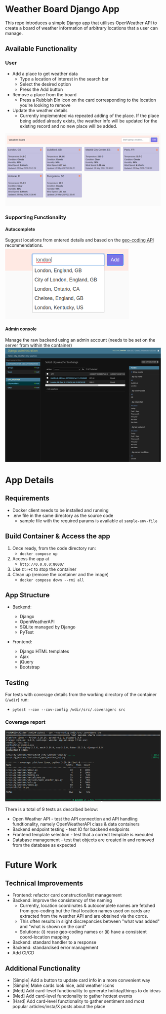 # Weather Board Django App

This repo introduces a simple Django app that utilises OpenWeather API to create a board of weather information of arbitrary locations that a user can manage.

## Available Functionality
### User
- Add a place to get weather data
    - Type a location of interest in the search bar
    - Select the desired option
    - Press the Add button
- Remove a place from the board
    - Press a Rubbish Bin icon on the card corresponding to the location you're looking to remove
- Update the weather details
    - Currently implemented via repeated adding of the place. If the place being added already exists, the weather info will be updated for the existing record and no new place will be added.

![alt text](readme_images/app-index.png)

### Supporting Functionality
#### Autocomplete 
Suggest locations from entered details and based on the [geo-coding API](https://openweathermap.org/api/geocoding-api) recommendations.
![alt text](readme_images/autocomplete.png)
#### Admin console 
Manage the raw backend using an admin account (needs to be set on the server from within the container)
![alt text](readme_images/app-admin.png)

# App Details

## Requirements
- Docker client needs to be installed and running
- .env file in the same directory as the source code
   - sample file with the required params is available at `sample-env-file`

## Build Container & Access the app

1. Once ready, from the code directory run: 
    * `docker compose up`
2. Access the app at 
    * `http://0.0.0.0:8000/`
3. Use `Ctr+C` to stop the container
4. Clean up (remove the container and the image)
   * `docker compose down --rmi all` 

## App Structure
- Backend:
    - Django
    - OpenWeatherAPI
    - SQLite managed by Django
    - PyTest

- Frontend:
    - Django HTML templates
    - Ajax
    - jQuery
    - Bootstrap

## Testing
For tests with coverage details from the working directory of the container (`/wdir`) run:
* `pytest --cov --cov-config /wdir/src/.coveragerc src`

### Coverage report
![alt text](readme_images/coverage.png)

There is a total of 9 tests as described below:
- Open Weather API - test the API connection and API handling fundtionality, namely OpenWeatherAPI class & data containers
- Backend endpoint testing - test IO for backend endpoints
- Frontend template selection - test that a correct template is executed
- Database management - test that objects are created in and removed from the database as expected

# Future Work

## Technical Improvements
- Frontend: refactor card construction/list management
- Backend: improve the consistency of the naming
   - Currently, location coordinates & autocomplete names are fetched from geo-coding but the final location names used on cards are extracted from the weather API and are obtained via the cords.
   - This often results in slight discrepancies between "what was added" and "what is shown on the card"
   - Solutions: (i) reuse geo-coding names or (ii) have a consistent coord-location mapping
- Backend: standard handler to a response
- Backend: standardised error management
- Add CI/CD

## Additional Functionality
- [Simple] Add a button to update card info in a more convenient way
- [Simple] Make cards look nice, add weather icons
- [Med] Add card-level functionality to generate holiday/things to do ideas
- [Med] Add card-level functionality to gather hottest events
- [Hard] Add card-level functionality to gather sentiment and most popular articles/insta/X posts about the place